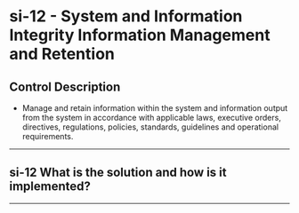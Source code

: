 # si-12 - System and Information Integrity Information Management and Retention

## Control Description

- Manage and retain information within the system and information output from the system in accordance with applicable laws, executive orders, directives, regulations, policies, standards, guidelines and operational requirements.

______________________________________________________________________

## si-12 What is the solution and how is it implemented?

______________________________________________________________________
